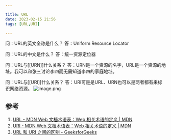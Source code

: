 ```yaml
---

title: URL
date: 2023-02-15 21:56
tags: [URL,URI]

---
```


问：URL的英文全称是什么？
答：Uniform Resource Locator

问：URL的中文是什么？
答：统一资源定位器

问：URL与[[URN]]什么关系？
答：URN是一个资源的名字，URL是一个资源的地址。我可以和张三讨论李四而无需知道李四的家庭地址。

问：URL与[[URI]]什么关系？
答：URI可是是URL、URN也可以是两者都有来标识网络资源。
![image.png](https://pic-1313582683.cos.ap-chongqing.myqcloud.com/2022/202302152232988.png)


## 参考
1. [URL - MDN Web 文档术语表：Web 相关术语的定义 | MDN](https://developer.mozilla.org/zh-CN/docs/Glossary/URL)
2. [URI - MDN Web 文档术语表：Web 相关术语的定义 | MDN](https://developer.mozilla.org/zh-CN/docs/Glossary/URI)
3. [URL 和 URI 之间的区别 - GeeksforGeeks](https://www.geeksforgeeks.org/difference-between-url-and-uri/)